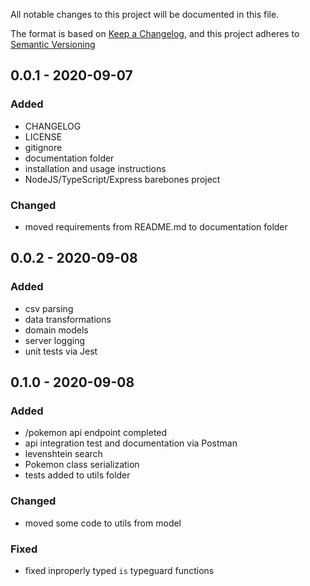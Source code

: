 All notable changes to this project will be documented in this file.

The format is based on [Keep a Changelog](https://keepachangelog.com/en/1.0.0/),
and this project adheres to [Semantic Versioning](https://semver.org/spec/v2.0.0.html)

## 0.0.1 - 2020-09-07

### Added

- CHANGELOG
- LICENSE
- gitignore
- documentation folder
- installation and usage instructions
- NodeJS/TypeScript/Express barebones project

### Changed

- moved requirements from README.md to documentation folder

## 0.0.2 - 2020-09-08

### Added

- csv parsing
- data transformations
- domain models
- server logging
- unit tests via Jest

## 0.1.0 - 2020-09-08

### Added

- /pokemon api endpoint completed
- api integration test and documentation via Postman
- levenshtein search
- Pokemon class serialization
- tests added to utils folder

### Changed

- moved some code to utils from model

### Fixed

- fixed inproperly typed `is` typeguard functions
